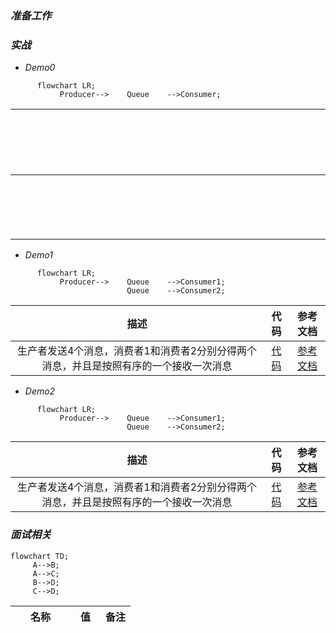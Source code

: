 ### *准备工作*


### *实战*
* *Demo0*
```mermaid
      flowchart LR;
           Producer-->    Queue    -->Consumer;
```
| <div style="width:2900px">描述</div>  | 代码      | 参考文档   |
|    :----:   |          :---: |  :---: |
| 实现一个生产者生产消息到rabbitmq，一个消费者消费消息       | [代码](https://github.com/zengjunhuai/Code/tree/master/MQProject/RabbitMQProject/Hellow%20World "悬停显示")  | [参考文档](https://www.yuque.com/yuqueyonghu7as8iq/ptfglx/tguuvso1rbti52by) |

* *Demo1*
```mermaid
      flowchart LR;
           Producer-->    Queue    -->Consumer1;
                          Queue    -->Consumer2;
```
| 描述  | 代码      | 参考文档   |
|    :----:   |          :---: |  :---: |
| 生产者发送4个消息，消费者1和消费者2分别分得两个消息，并且是按照有序的一个接收一次消息      | [代码](https://github.com/zengjunhuai/Code/tree/master/MQProject/RabbitMQProject/Demo1 "悬停显示")  | [参考文档](https://www.yuque.com/yuqueyonghu7as8iq/ptfglx/meu9rhvidncelqfc) |

* *Demo2*
```mermaid
      flowchart LR;
           Producer-->    Queue    -->Consumer1;
                          Queue    -->Consumer2;
```
| 描述  | 代码      | 参考文档   |
|    :----:   |          :---: |  :---: |
| 生产者发送4个消息，消费者1和消费者2分别分得两个消息，并且是按照有序的一个接收一次消息      | [代码](https://github.com/zengjunhuai/Code/tree/master/MQProject/RabbitMQProject/Demo1 "悬停显示")  | [参考文档](https://www.yuque.com/yuqueyonghu7as8iq/ptfglx/meu9rhvidncelqfc) |

### *面试相关*

```mermaid
flowchart TD;
     A-->B;
     A-->C;
     B-->D;
     C-->D;
```
<div style="width: 1000px">
    <table>
        <thead>
            <tr>
                <th style="width: 50%">名称</th>
                <th style="width: 25%">值</th>
                <th style="width: 25%">备注</th>
            </tr>
        </thead>
        <tbody>
           <!-- 省略 tbody 内容 -->
        </tbody>
    </table>
</div>



